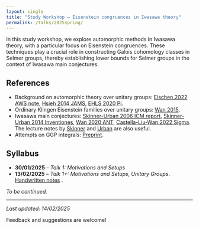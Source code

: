```yaml
---
layout: single
title: "Study Workshop – Eisenstein congruences in Iwasawa theory"
permalink: /talks/2025spring/
---
```


In this study workshop, we explore automorphic methods in Iwasawa theory, with a particular focus on Eisenstein congruences. These techniques play a crucial role in constructing Galois cohomology classes in Selmer groups, thereby establishing lower bounds for Selmer groups in the context of Iwasawa main conjectures.

## References

- Background on automorphic theory over unitary groups: [Eischen 2022 AWS note](https://www.ams.org/books/surv/279/), [Hsieh 2014 JAMS](https://www.ams.org/journals/jams/2014-27-03/S0894-0347-2014-00786-4/), [EHLS 2020 Pi](https://www.cambridge.org/core/journals/forum-of-mathematics-pi/article/padic-lfunctions-for-unitary-groups/E1D22AA60E10A5B5CA5F838EB48467D7).
- Ordinary Klingen Eisenstein families over unitary groups: [Wan 2015](https://msp.org/ant/2015/9-9/p01.xhtml).
- Iwasawa main conjectures: [Skinner-Urban 2006 ICM report](https://ems.press/books/standalone/21/405), [Skinner-Urban 2014 Inventiones](https://link.springer.com/article/10.1007/s00222-013-0448-1), [Wan 2020 ANT](https://msp.org/ant/2020/14-2/p04.xhtml), [Castella-Liu-Wan 2022 Sigma](https://www.cambridge.org/core/journals/forum-of-mathematics-sigma/article/iwasawagreenberg-main-conjecture-for-nonordinary-modular-forms-and-eisenstein-congruences-on-gu31/0294B04B9931E837481A2817322B0602). The lecture notes by [Skinner](https://www.math.columbia.edu/~gyujinoh/SUCourse.pdf) and [Urban](https://jim-brown.oxy.edu/ConferenceTalks/IwasawaConference2007/Urban.pdf) are also useful.
- Attempts on GGP integrals: [Preprint](https://arxiv.org/abs/2410.13132).

## Syllabus

- **30/01/2025** – *Talk 1: Motivations and Setups*
- **13/02/2025** – *Talk 1+: Motivations and Setups, Unitary Groups*. [Handwritten notes](/files/2025springtalk/Talk01.pdf)
.  

_To be continued._

---

_Last updated: 14/02/2025_  

Feedback and suggestions are welcome!
